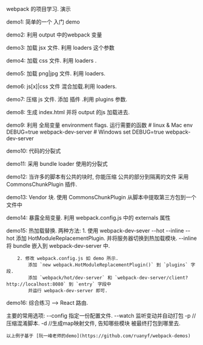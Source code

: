 webpack 的项目学习. 演示

demo1: 简单的一个 入门 demo

demo2: 利用 output 中的webpack 变量

demo3: 加载 jsx 文件. 利用 loaders 这个参数

demo4: 加载 css 文件. 利用 loaders .

demo5: 加载 png|jpg 文件. 利用 loaders.

demo6: js[x]|css 文件 混合加载.利用 loaders.

demo7: 压缩 js 文件. 添加 插件 .利用 plugins 参数.

demo8: 生成 index.html 并将 output 的js 加载进去.

demo9: 利用 全局变量  environment flags. 运行需要的函数
	# linux & Mac
	env DEBUG=true webpack-dev-server
	# Windows
	set DEBUG=true
	webpack-dev-server

demo10: 代码的分裂式

demo11: 采用 bundle loader 使用的分裂式

demo12: 当许多的脚本有公共的块时, 你能压缩 公共的部分到隔离的文件 采用 CommonsChunkPlugin 插件.

demo13: Vendor 块. 使用 CommonsChunkPlugin 从脚本中提取第三方包到一个 文件中

demo14: 暴露全局变量. 利用 webpack.config.js 中的 externals 属性

demo15: 热加载替换. 
	两种方法: 
		1. 使用 webpack-dev-sever --hot --inline
		     --hot 添加 HotModuleReplacementPlugin. 并将服务器切换到热加载模块.
		     --inline 将 bundle 嵌入到 webpack-dev-server 中.

		2. 修改 webpack.config.js 如 demo 所示. 
			添加 `new webpack.HotModuleReplacementPlugin()` 到 `plugins` 字段.
			添加 `webpack/hot/dev-server` 和 `webpack-dev-server/client?http://localhost:8080` 到 `entry` 字段中
			并运行 webpack-dev-server 即可.

demo16: 综合练习 --> React 路由.


主要的常用选项: 
 --config 指定一份配置文件.
 --watch 监听变动并自动打包
 -p  //压缩混淆脚本.
 -d  //生成map映射文件, 告知哪些模块 被最终打包到哪里去.

 


```
以上例子基于 [阮一峰老师的demo](https://github.com/ruanyf/webpack-demos)
```